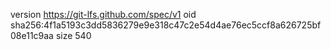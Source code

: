 version https://git-lfs.github.com/spec/v1
oid sha256:4f1a5193c3dd5836279e9e318c47c2e54d4ae76ec5ccf8a626725bf08e11c9aa
size 540
